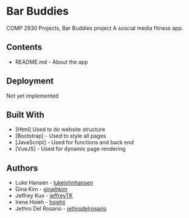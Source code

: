 # Bar Buddies
COMP 2930 Projects, Bar Buddies project
A soscial media fitness app.

## Contents
* README.md - About the app


## Deployment

Not yet implemented

## Built With

* [Html] Used to do website structure
* [Bootstrap] - Used to style all pages
* [JavaScript] - Used for functions and back end
* [VueJS] - Used for dynamic page rendering

## Authors

* Luke Hansen - [lukejohnhansen](https://github.com/lukejohnhansen)
* Gina Kim - [ginajhkim](https://github.com/ginajhkim)
* Jeffrey Kuo - [jeffreyTK](https://github.com/JeffreyTK)
* Irene Hsieh - [hsiehii](https://github.com/hsiehii)
* Jethro Del Rosario - [jethrodelrosario](https://github.com/jethrodelrosario)